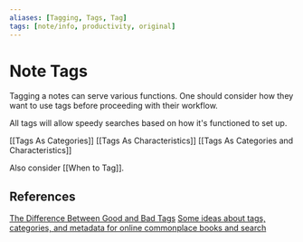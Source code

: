 ```yaml
---
aliases: [Tagging, Tags, Tag]
tags: [note/info, productivity, original]
---
```

# Note Tags
Tagging a notes can serve various functions. One should consider how they want to use tags before proceeding with their workflow.

All tags will allow speedy searches based on how it's functioned to set up.

[[Tags As Categories]]
[[Tags As Characteristics]]
[[Tags As Categories and Characteristics]]

Also consider [[When to Tag]].

## References
[The Difference Between Good and Bad Tags](https://zettelkasten.de/posts/object-tags-vs-topic-tags/)
[Some ideas about tags, categories, and metadata for online commonplace books and search](https://boffosocko.com/2018/10/03/some-ideas-about-tags-categories-and-metadata-for-online-commonplace-books-and-search/)